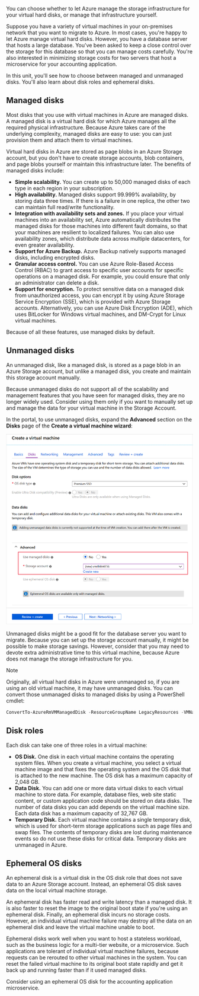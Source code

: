 You can choose whether to let Azure manage the storage infrastructure for your virtual hard disks, or manage that infrastructure yourself. 

Suppose you have a variety of virtual machines in your on-premises network that you want to migrate to Azure. In most cases, you're happy to let Azure manage virtual hard disks. However, you have a database server that hosts a large database. You've been asked to keep a close control over the storage for this database so that you can manage costs carefully. You're also interested in minimizing storage costs for two servers that host a microservice for your accounting application.

In this unit, you'll see how to choose between managed and unmanaged disks. You'll also learn about disk roles and ephemeral disks.

## Managed disks

Most disks that you use with virtual machines in Azure are managed disks. A managed disk is a virtual hard disk for which Azure manages all the required physical infrastructure. Because Azure takes care of the underlying complexity, managed disks are easy to use: you can just provision them and attach them to virtual machines.

Virtual hard disks in Azure are stored as page blobs in an Azure Storage account, but you don't have to create storage accounts, blob containers, and page blobs yourself or maintain this infrastructure later. The benefits of managed disks include:

- **Simple scalability.** You can create up to 50,000 managed disks of each type in each region in your subscription. 
- **High availability.** Managed disks support 99.999% availability, by storing data three times. If there is a failure in one replica, the other two can maintain full read/write functionality.
- **Integration with availability sets and zones.** If you place your virtual machines into an availability set, Azure automatically distributes the managed disks for those machines into different fault domains, so that your machines are resilient to localized failures. You can also use availability zones, which distribute data across multiple datacenters, for even greater availability.
- **Support for Azure Backup.** Azure Backup natively supports managed disks, including encrypted disks. 
- **Granular access control.** You can use Azure Role-Based Access Control (RBAC) to grant access to specific user accounts for specific operations on a managed disk. For example, you could ensure that only an administrator can delete a disk.
- **Support for encryption.** To protect sensitive data on a managed disk from unauthorized access, you can encrypt it by using Azure Storage Service Encryption (SSE), which is provided with Azure Storage accounts. Alternatively, you can use Azure Disk Encryption (ADE), which uses BitLocker for Windows virtual machines, and DM-Crypt for Linux virtual machines.

Because of all these features, use managed disks by default.

## Unmanaged disks

An unmanaged disk, like a managed disk, is stored as a page blob in an Azure Storage account, but unlike a managed disk, you create and maintain this storage account manually. 

Because unmanaged disks do not support all of the scalability and management features that you have seen for managed disks, they are no longer widely used. Consider using them only if you want to manually set up and manage the data for your virtual machine in the Storage Account. 

In the portal, to use unmanaged disks, expand the **Advanced** section on the **Disks** page of the **Create a virtual machine wizard**:

![Using unmanaged disks in the Azure portal](../media/2-using-unmanaged-disks.png)

Unmanaged disks might be a good fit for the database server you want to migrate. Because you can set up the storage account manually, it might be possible to make storage savings. However, consider that you may need to devote extra administrative time to this virtual machine, because Azure does not manage the storage infrastructure for you.

> [!NOTE]
> Originally, all virtual hard disks in Azure were unmanaged so, if you are using an old virtual machine, it may have unmanaged disks. You can convert those unmanaged disks to managed disks by using a PowerShell cmdlet:
>
> ```PowerShell
> ConvertTo-AzureRmVMManagedDisk -ResourceGroupName LegacyResources -VMName OldVM
> ```
>

## Disk roles

Each disk can take one of three roles in a virtual machine:

- **OS Disk.** One disk in each virtual machine contains the operating system files. When you create a virtual machine, you select a virtual machine image and that fixes the operating system and the OS disk that is attached to the new machine. The OS disk has a maximum capacity of 2,048 GB.
- **Data Disk.** You can add one or more data virtual disks to each virtual machine to store data. For example, database files, web site static content, or custom application code should be stored on data disks. The number of data disks you can add depends on the virtual machine size. Each data disk has a maximum capacity of 32,767 GB.
- **Temporary Disk.** Each virtual machine contains a single temporary disk, which is used for short-term storage applications such as page files and swap files. The contents of temporary disks are lost during maintenance events so do not use these disks for critical data. Temporary disks are unmanaged in Azure. 

<!-- TODO: Screenshot of these disks in disk manager within a VM -->

## Ephemeral OS disks

An ephemeral disk is a virtual disk in the OS disk role that does not save data to an Azure Storage account. Instead, an ephemeral OS disk saves data on the local virtual machine storage. 

An ephemeral disk has faster read and write latency than a managed disk. It is also faster to reset the image to the original boot state if you're using an ephemeral disk. Finally, an ephemeral disk incurs no storage costs. However, an individual virtual machine failure may destroy all the data on an ephemeral disk and leave the virtual machine unable to boot.

Ephemeral disks work well when you want to host a stateless workload, such as the business logic for a multi-tier website, or a microservice. Such applications are tolerant of individual virtual machine failures, because requests can be rerouted to other virtual machines in the system. You can reset the failed virtual machine to its original boot state rapidly and get it back up and running faster than if it used managed disks. 

Consider using an ephemeral OS disk for the accounting application microservice. 